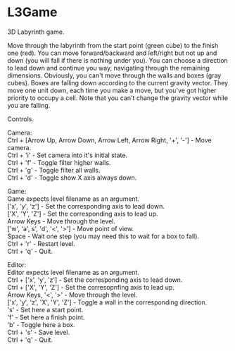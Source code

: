 # L3Game
3D Labyrinth game.

Move through the labyrinth from the start point (green cube) to the finish one
(red). You can move forward/backward and left/right but not up and down (you
will fall if there is nothing under you). You can choose a direction to lead
down and continue you way, navigating through the remaining dimensions.
Obviously, you can't move through the walls and boxes (gray cubes). Boxes are
falling down according to the current gravity vector. They move one unit down,
each time you make a move, but you've got higher priority to occupy a cell.
Note that you can't change the gravity vector while you are falling.

Controls.

Camera:  
Ctrl + [Arrow Up, Arrow Down, Arrow Left, Arrow Right, '+', '-'] - Move camera.  
Ctrl + 'i' - Set camera into it's initial state.  
Ctrl + 'f' - Toggle filter higher walls.  
Ctrl + 'g' - Toggle filter all walls.  
Ctrl + 'd' - Toggle show X axis always down.  

Game:  
Game expects level filename as an argument.  
['x', 'y', 'z']               - Set the corresponding axis to lead down.  
['X', 'Y', 'Z']               - Set the corresponding axis to lead up.  
Arrow Keys                    - Move through the level.  
['w', 'a', s', 'd', '<', '>'] - Move point of view.  
Space                         - Wait one step (you may need this to wait for a box to fall).  
Ctrl + 'r'                    - Restart level.  
Ctrl + 'q'                    - Quit.  

Editor:  
Editor expects level filename as an argument.  
Ctrl + ['x', 'y', 'z']         - Set the corresponding axis to lead down.  
Ctrl + ['X', 'Y', 'Z']         - Set the corresopnfing axis to lead up.  
Arrow Keys, '<', '>'           - Move through the level.  
['x', 'y', 'z', 'X', 'Y', 'Z'] - Toggle a wall in the corresponding direction.  
's'                            - Set here a start point.  
'f'                            - Set here a finish point.  
'b'                            - Toggle here a box.  
Ctrl + 's'                     - Save level.  
Ctrl + 'q'                     - Quit.  
